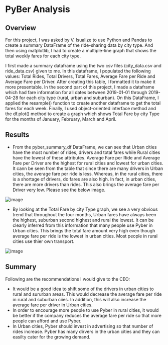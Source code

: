 # PyBer Analysis

## Overview

For this project, I was asked by V. Isualize to use Python and Pandas to create a summary DataFrame of the ride-sharing data by city type. And then using matplotlib, I had to create a multiple-line graph that shows the total weekly fares for each city type. 

I first made a summary dataframe using the two csv files (city_data.csv and ride_data.csv) given to me. In this dataframe, I populated the following values: Total Rides, Total Drivers, Total Fares, Average Fare per Ride and Average Fare per Driver. After creating this table, I formatted it to make it more presentable. In the second part of this project, I made a dataframe which had fare information for all dates between 2019-01-01 through 2019-04-28 for each city type (rural, urban and suburban). On this DataFrame, I applied the resample() function to create another dataframe to get the total fares for each week. Finally, I used object-oriented interface method and the df.plot() method to create a graph which shows Total Fare by city Type for the months of January, February, March and April. 

## Results

- From the pyber_summary_df DataFrame, we can see that Urban cities have the most number of rides, drivers and total fares while Rural cities have the lowest of these attributes. Average Fare per Ride and Average Fare per Driver are the highest for rural cities and lowest for urban cities. It cann be seen from the table that since there are many drivers in Urban cities, the average fare per ride is less. Whereas, in the rural cities, there is a shortage of drivers, do fares are also high. In fact, in urban cities, there are more drivers than rides. This also brings the average fare per Driver very low. Please see the below image. 

![image](https://user-images.githubusercontent.com/95254809/152719233-d0fd8968-0e91-4e8d-9db8-efb6e8dd957a.png)

- By looking at the Total Fare by city Type graph, we see a very obvious trend that throughout the four months, Urban fares have always been the highest, suburban second highest and rural the lowest. It can be clearly inferred from this information that many people use Pyber in Urban cities. This brings the total fare amount very high even though average fare per ride is the lowest in urban cities. Most people in rural cities use thier own transport.  

![image](https://user-images.githubusercontent.com/95254809/152719838-d98f06ce-7711-4b7a-966e-94da967d628f.png)

## Summary

Following are the recommendations I would give to the CEO:

- It would be a good idea to shift some of the drivers in urban cities to rural and sururban areas. This would decrease the average fare per ride in rural and suburban ciies. In addition, this will also increase the average fare per driver in Urban cities.
- In order to encourage more people to use Pyber in rural cities, it would be better if the company reduces the average fare per ride so that more people can afford and use Pyber.
- In Urban cities, Pyber should invest in advertising so that number of rides increase. Pyber has many dirvers in the urban cities and they can easilty cater for the growing demand. 
